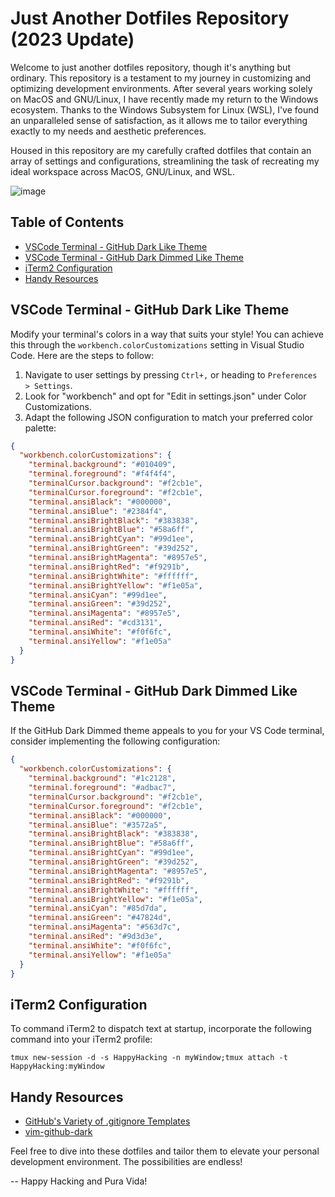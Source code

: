 # Just Another Dotfiles Repository (2023 Update)

Welcome to just another dotfiles repository, though it's anything but ordinary. This repository is a testament to my journey in customizing and optimizing development environments. After several years working solely on MacOS and GNU/Linux, I have recently made my return to the Windows ecosystem. Thanks to the Windows Subsystem for Linux (WSL), I've found an unparalleled sense of satisfaction, as it allows me to tailor everything exactly to my needs and aesthetic preferences.

Housed in this repository are my carefully crafted dotfiles that contain an array of settings and configurations, streamlining the task of recreating my ideal workspace across MacOS, GNU/Linux, and WSL.

![image](https://github.com/jonmatum/dotfiles/assets/4975788/e06138aa-ceef-4250-b718-a8bca1485a88)

## Table of Contents

- [VSCode Terminal - GitHub Dark Like Theme](#github-dark-like-theme-for-vscode-terminal)
- [VSCode Terminal - GitHub Dark Dimmed Like Theme](#github-dark-dimmed-like-theme-for-vscode-terminal)
- [iTerm2 Configuration](#iterm2-configuration)
- [Handy Resources](#useful-links)

## VSCode Terminal - GitHub Dark Like Theme

Modify your terminal's colors in a way that suits your style! You can achieve this through the `workbench.colorCustomizations` setting in Visual Studio Code. Here are the steps to follow:

1. Navigate to user settings by pressing `Ctrl+,` or heading to `Preferences > Settings`.
2. Look for "workbench" and opt for "Edit in settings.json" under Color Customizations.
3. Adapt the following JSON configuration to match your preferred color palette:

```json
{
  "workbench.colorCustomizations": {
    "terminal.background": "#010409",
    "terminal.foreground": "#f4f4f4",
    "terminalCursor.background": "#f2cb1e",
    "terminalCursor.foreground": "#f2cb1e",
    "terminal.ansiBlack": "#000000",
    "terminal.ansiBlue": "#2384f4",
    "terminal.ansiBrightBlack": "#383838",
    "terminal.ansiBrightBlue": "#58a6ff",
    "terminal.ansiBrightCyan": "#99d1ee",
    "terminal.ansiBrightGreen": "#39d252",
    "terminal.ansiBrightMagenta": "#8957e5",
    "terminal.ansiBrightRed": "#f9291b",
    "terminal.ansiBrightWhite": "#ffffff",
    "terminal.ansiBrightYellow": "#f1e05a",
    "terminal.ansiCyan": "#99d1ee",
    "terminal.ansiGreen": "#39d252",
    "terminal.ansiMagenta": "#8957e5",
    "terminal.ansiRed": "#cd3131",
    "terminal.ansiWhite": "#f0f6fc",
    "terminal.ansiYellow": "#f1e05a"
  }
}
```

## VSCode Terminal - GitHub Dark Dimmed Like Theme

If the GitHub Dark Dimmed theme appeals to you for your VS Code terminal, consider implementing the following configuration:

```json
{
  "workbench.colorCustomizations": {
    "terminal.background": "#1c2128",
    "terminal.foreground": "#adbac7",
    "terminalCursor.background": "#f2cb1e",
    "terminalCursor.foreground": "#f2cb1e",
    "terminal.ansiBlack": "#000000",
    "terminal.ansiBlue": "#3572a5",
    "terminal.ansiBrightBlack": "#383838",
    "terminal.ansiBrightBlue": "#58a6ff",
    "terminal.ansiBrightCyan": "#99d1ee",
    "terminal.ansiBrightGreen": "#39d252",
    "terminal.ansiBrightMagenta": "#8957e5",
    "terminal.ansiBrightRed": "#f9291b",
    "terminal.ansiBrightWhite": "#ffffff",
    "terminal.ansiBrightYellow": "#f1e05a",
    "terminal.ansiCyan": "#85d7da",
    "terminal.ansiGreen": "#47824d",
    "terminal.ansiMagenta": "#563d7c",
    "terminal.ansiRed": "#9d3d3e",
    "terminal.ansiWhite": "#f0f6fc",
    "terminal.ansiYellow": "#f1e05a"
  }
}
```

## iTerm2 Configuration

To command iTerm2 to dispatch text at startup, incorporate the following command into your iTerm2 profile:

```
tmux new-session -d -s HappyHacking -n myWindow;tmux attach -t HappyHacking:myWindow
```

## Handy Resources

- [GitHub's Variety of .gitignore Templates](https://github.com/github/gitignore)
- [vim-github-dark](https://github.com/vv9k/vim-github-dark)

Feel free to dive into these dotfiles and tailor them to elevate your personal development environment. The possibilities are endless!

--
Happy Hacking and Pura Vida!
